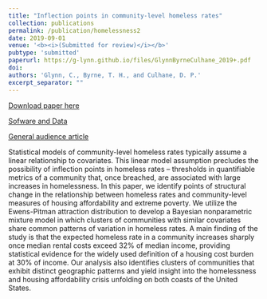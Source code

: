 ```yaml
---
title: "Inflection points in community-level homeless rates"
collection: publications
permalink: /publication/homelessness2
date: 2019-09-01
venue: '<b><i>(Submitted for review)</i></b>'
pubtype: 'submitted'
paperurl: https://g-lynn.github.io/files/GlynnByrneCulhane_2019+.pdf
doi: 
authors: 'Glynn, C., Byrne, T. H., and Culhane, D. P.'
excerpt_separator: ""
---
```


[Download paper here](http://g-lynn.github.io/files/GlynnByrneCulhane_2019+.pdf)

[Sofware and Data](https://github.com/G-Lynn/Inflection)

[General audience article](https://www.zillow.com/research/homelessness-rent-affordability-22247/)

Statistical models of community-level homeless rates typically assume a linear relationship to covariates. This linear model assumption precludes the possibility of inflection points in homeless rates – thresholds in quantifiable metrics of a community that, once breached, are associated with large increases in homelessness. In this paper, we identify points of structural change in the relationship between homeless rates and community-level measures of housing affordability and extreme poverty. We utilize the Ewens-Pitman attraction distribution to develop a Bayesian nonparametric mixture model in which clusters of communities with similar covariates share common patterns of variation in homeless rates. A main finding of the study is that the expected homeless rate in a community increases sharply once median rental costs exceed 32% of median income, providing statistical evidence for the widely used definition of a housing cost burden at 30% of income. Our analysis also identifies clusters of communities that exhibit distinct geographic patterns and yield insight into the homelessness and housing affordability crisis unfolding on both coasts of the United States.
